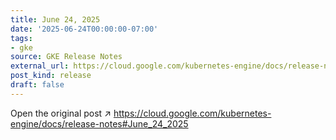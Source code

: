 ```yaml
---
title: June 24, 2025
date: '2025-06-24T00:00:00-07:00'
tags:
- gke
source: GKE Release Notes
external_url: https://cloud.google.com/kubernetes-engine/docs/release-notes#June_24_2025
post_kind: release
draft: false
---
```

Open the original post ↗ https://cloud.google.com/kubernetes-engine/docs/release-notes#June_24_2025
